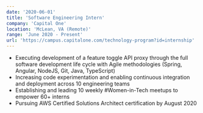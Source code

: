 ```yaml
---
date: '2020-06-01'
title: 'Software Engineering Intern'
company: 'Capital One'
location: 'McLean, VA (Remote)'
range: 'June 2020 - Present'
url: 'https://campus.capitalone.com/technology-program?id=internship'
---
```


- Executing development of a feature toggle API proxy through the full software development life cycle with Agile methodologies (Spring, Angular, NodeJS, Git, Java, TypeScript)
- Increasing code experimentation and enabling continuous integration and deployment across 10 engineering teams
- Establishing and leading 10 weekly #Women-in-Tech meetups to empower 60+ interns
- Pursuing AWS Certified Solutions Architect certification by August 2020
